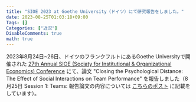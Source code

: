 ```yaml
---
title: "SIOE 2023 at Goethe University（ドイツ）にて研究報告をしました。"
date: 2023-08-25T01:03:18+09:00
Tags: []
Categories: ["近況"]
DisableComments: true
math: true
---
```


2023年8月24日~26日、ドイツのフランクフルトにあるGoethe Universityで開催された [27th Annual SIOE (Sociaty for Institutional & Organizational Economics) Conference](https://call.sioe.org/program/frankfurt) にて、論文 "Closing the Psychological Distance: The Effect of Social Interactions on Team Performance" を報告しました（8月25日 Session 1: Teams: 報告論文の内容については [こちらのポスト](https://httrksk.github.io/jp/post/20230412/) に記載をしています）。<!--more--> 
